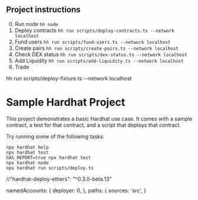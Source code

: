 ## Project instructions

0. Run node         `hh node`
1. Deploy contracts `hh run scripts/deploy-contracts.ts --network localhost`
2. Fund users       `hh run scripts/fund-users.ts --network localhost`
3. Create pairs     `hh run scripts/create-pairs.ts --network localhost`
4. Check DEX status `hh run scripts/dex-status.ts --network localhost`
4. Add Liquidity    `hh run scripts/add-liquidity.ts --network localhost`
5. Trade

hh run scripts/deploy-fixture.ts --network localhost



# Sample Hardhat Project

This project demonstrates a basic Hardhat use case. It comes with a sample contract, a test for that contract, and a script that deploys that contract.

Try running some of the following tasks:

```shell
npx hardhat help
npx hardhat test
GAS_REPORT=true npx hardhat test
npx hardhat node
npx hardhat run scripts/deploy.ts
```
//"hardhat-deploy-ethers": "^0.3.0-beta.13"



  namedAccounts: {
    deployer: 0,
  },
  paths: {
    sources: 'src',
  }